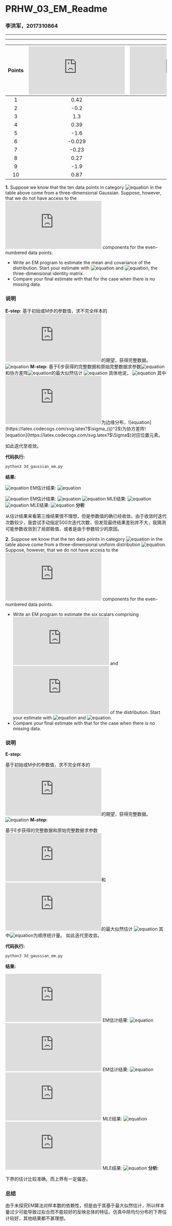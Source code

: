 # PRHW\_03\_EM_Readme

### 李洪军，2017310864

---



---
| Points | ![equation](https://latex.codecogs.com/svg.latex?$x_1$)  | ![equation](https://latex.codecogs.com/svg.latex?$x_2$)  | ![equation](https://latex.codecogs.com/svg.latex?$x_3$) | ![equation](https://latex.codecogs.com/svg.latex?$x_1$)  | ![equation](https://latex.codecogs.com/svg.latex?$x_2$) | ![equation](https://latex.codecogs.com/svg.latex?$x_3$)  |
| :----: | :----: | :----: | :---: | :----: | :---: | :----: |
|   1    |  0.42  | -0.087 | 0.58  |  -0.4  | 0.58  | 0.089  |
|   2    |  -0.2  |  -3.3  | -3.4  | -0.31  | 0.27  | -0.04  |
|   3    |  1.3   | -0.32  |  1.7  |  0.38  | 0.055 | -0.035 |
|   4    |  0.39  |  0.71  | 0.23  | -0.15  | 0.53  | 0.011  |
|   5    |  -1.6  |  -5.3  | -0.15 | -0.35  | 0.47  | 0.034  |
|   6    | -0.029 |  0.89  | -4.7  |  0.17  | 0.69  |  0.1   |
|   7    | -0.23  |  1.9   |  2.2  | -0.011 | 0.55  | -0.18  |
|   8    |  0.27  |  -0.3  | -0.87 | -0.27  | 0.61  |  0.12  |
|   9    |  -1.9  |  0.76  | -2.1  | -0.065 | 0.49  | 0.0012 |
|   10   |  0.87  |  -1.0  | -2.6  | -0.12  | 0.054 | -0.063 |


**1.** Suppose we know that the ten data points in category ![equation](https://latex.codecogs.com/svg.latex?$\omega_1$) in the table above come from a three-dimensional Gaussian. Suppose, however, that we do not have access to the ![equation](https://latex.codecogs.com/svg.latex?$x_3$) components for the even-numbered data points.
+ Write an EM program to estimate the mean and covariance of the distribution. Start your estimate with ![equation](https://latex.codecogs.com/svg.latex?$\mu_0=0$) and ![equation](https://latex.codecogs.com/svg.latex?$\Sigma_0=I$), the three-dimensional identity matrix.
+ Compare your final estimate with that for the case when there is no missing data.

### 说明

**E-step:**
基于初始或M步的参数值，求不完全样本的![equation](https://latex.codecogs.com/svg.latex?$x_3$)的期望，获得完整数据。
![equation](https://latex.codecogs.com/svg.latex?$$x_{3}=arg\mathop{\max}_{x_{3}}L(\mu,\Sigma|x)=\displaystyle\frac{1}{(2\pi)^{3/2}|\Sigma|^{1/2}}\exp\left\{-\frac{1}{2}(x-\mu)^T\Sigma^{-1}(x-\mu)\right\}$$)
**M-step:**
基于E步获得的完整数据和原始完整数据求参数![equation](https://latex.codecogs.com/svg.latex?$\mu$)和协方差阵![equation](https://latex.codecogs.com/svg.latex?$\Sigma$)的最大似然估计
![equation](https://latex.codecogs.com/svg.latex?$$\mu=E\{x\}\\\Sigma=E\{(x-\mu)(x-\mu)^T\}$$)
具体地说，
![equation](https://latex.codecogs.com/svg.latex?$$\mu_i=E\{x_i\}=\displaystyle\int_{E^d}x_ip(x)dx=\displaystyle\int_{-\infty}^{+\infty}x_ip(x_i)dx_i\\\sigma_{ij}^2=E[(x_i-\mu_i)(x_j-\mu_j)]=\displaystyle\int_{-\infty}^{+\infty}(x_i-\mu_i)(x_j-\mu_j)p(x_i,x_j)dx_ix_j$$)
其中![equation](https://latex.codecogs.com/svg.latex?$p(x_i)$)为边缘分布，![equation](https://latex.codecogs.com/svg.latex?$\sigma_{ij}^2$)为协方差阵![equation](https://latex.codecogs.com/svg.latex?$\Sigma$)对应位置元素。

如此迭代至收敛。



**代码执行:**
``` bash
python3 3d_gaussian_em.py
```

**结果:**

![equation](https://latex.codecogs.com/svg.latex?$\mu$) EM估计结果:
![equation](https://latex.codecogs.com/svg.latex?$$\left[-0.0709,-0.6047,0.773\right]$$)


![equation](https://latex.codecogs.com/svg.latex?$\Sigma$) EM估计结果:
![equation](https://latex.codecogs.com/svg.latex?$$\left[\begin{matrix}0.90617729&0.56778177&0.8813737\\0.56778177&4.20071481&0.4622071\\0.8813737&0.4622071&1.321021\\\end{matrix}\right]$$)
![equation](https://latex.codecogs.com/svg.latex?$\mu$) MLE结果:
![equation](https://latex.codecogs.com/svg.latex?$$\left[-0.0709,-0.6047,-0.911\right]$$)
![equation](https://latex.codecogs.com/svg.latex?$\Sigma$) MLE结果:
![equation](https://latex.codecogs.com/svg.latex?$$\left[\begin{matrix}0.90617729&0.56778177&0.3940801\\0.56778177&4.20071481&0.7337023\\0.3940801&0.7337023&4.541949\\\end{matrix}\right]$$)
**分析**

从估计结果来看第三维结果很不理想，但是参数值的确已经收敛。由于收敛时迭代次数较少，我尝试手动指定500次迭代次数，但发现最终结果差别并不大，我猜测可能参数收敛到了局部极值，或者是由于参数较少的原因。



**2.** Suppose we know that the ten data points in category ![equation](https://latex.codecogs.com/svg.latex?$\omega_2$) in the table above come from a three-dimensional uniform distribution ![equation](https://latex.codecogs.com/svg.latex?$p(x|\omega_2)\simU(x_l,x_u)$). Suppose, however, that we do not have access to the ![equation](https://latex.codecogs.com/svg.latex?$x_3$) components for the even-numbered data points.

+ Write an EM program to estimate the six scalars comprising ![equation](https://latex.codecogs.com/svg.latex?$x_l$) and ![equation](https://latex.codecogs.com/svg.latex?$x_u$) of the distribution. Start your estimate with ![equation](https://latex.codecogs.com/svg.latex?$x_l=(-2,-2,-2)^t$) and ![equation](https://latex.codecogs.com/svg.latex?$x_u=(+2,+2,+2)^t$).
+ Compare your final estimate with that for the case when there is no missing data.

### 说明

**E-step:**

基于初始或M步的参数值，求不完全样本的![equation](https://latex.codecogs.com/svg.latex?$x_3$)的期望，获得完整数据。
![equation](https://latex.codecogs.com/svg.latex?$$E\{x_3\}=\displaystyle\frac{x_{l,3}+x_{u,3}}{2}$$)
**M-step:**

基于E步获得的完整数据和原始完整数据求参数![equation](https://latex.codecogs.com/svg.latex?$x_l$)和![equation](https://latex.codecogs.com/svg.latex?$x_u$)的最大似然估计
![equation](https://latex.codecogs.com/svg.latex?$$x_{l,i}=x_{i(1)}\\x_{u,i}=x_{i(10)}$$)
其中![equation](https://latex.codecogs.com/svg.latex?$x_{(1)}$)为顺序统计量。
如此迭代至收敛。

**代码执行:**
``` bash
python3 3d_gaussian_em.py
```

**结果:**

![equation](https://latex.codecogs.com/svg.latex?$x_l$) EM估计结果:
![equation](https://latex.codecogs.com/svg.latex?$$\left[-0.4,0.054,-0.18\right]$$)
![equation](https://latex.codecogs.com/svg.latex?$x_u$) EM估计结果:
![equation](https://latex.codecogs.com/svg.latex?$$\left[0.38,0.69,0.089\right]$$)
![equation](https://latex.codecogs.com/svg.latex?$x_l$) MLE结果:
![equation](https://latex.codecogs.com/svg.latex?$$\left[-0.4,0.054,-0.18\right]$$)
![equation](https://latex.codecogs.com/svg.latex?$x_u$) MLE结果:
![equation](https://latex.codecogs.com/svg.latex?$$\left[0.38,0.69,0.12\right]$$)
**分析:**

下界的估计比较准确，而上界有一定偏差。

### 总结

由于未探究EM算法对样本数的依赖性，但是由于其基于最大似然估计，所以样本量过少可能导致过拟合而不能较好的反映总体的特征。仿真中除均匀分布的下界估计较好，其他结果都不甚理想。





